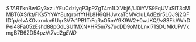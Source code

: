 $START$knBwlGy3xz+YEuCdzlyqP3pPZgT4m1LXVbj6/iJ0iYVS9FqUVuSlT3cMMBT6XS/kt/FKs5YYAY8utgrprfYtHL8H6QHJwxaTcMVcluLAdEzir5LQJ9j2QFIDfp/elvAK0vxrokn6Uqr3V7s1PB1TrFqRaO5mY9K9W2+0wJKQ//v83FkAWhDPei48Fa05zEshd88pGdLSUfMXN+HR5m7s7ucDD9oMbLnxl71SDUMkUP/VxmgB7B62D54pzVt7vd2g$END$